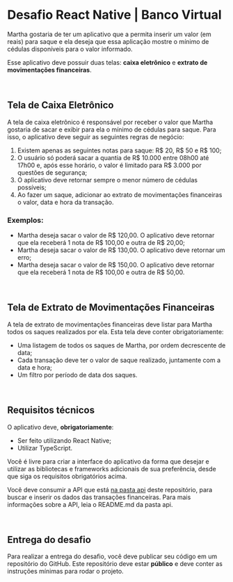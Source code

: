 # Desafio React Native | Banco Virtual

Martha gostaria de ter um aplicativo que a permita inserir um valor (em reais) para saque e ela deseja que essa aplicação mostre o mínimo de cédulas disponíveis para o valor informado.

Esse aplicativo deve possuir duas telas: __caixa eletrônico__ e __extrato de movimentações financeiras__.

<p>&nbsp;</p>

## Tela de Caixa Eletrônico

A tela de caixa eletrônico é responsável por receber o valor que Martha gostaria de sacar e exibir para ela o mínimo de cédulas para saque. Para isso, o aplicativo deve seguir as seguintes regras de negócio:

1. Existem apenas as seguintes notas para saque: R$ 20, R$ 50 e R$ 100;
2. O usuário só poderá sacar a quantia de R$ 10.000 entre 08h00 até 17h00 e, após esse horário, o valor é limitado para R$ 3.000 por questões de segurança;
3. O aplicativo deve retornar sempre o menor número de cédulas possíveis;
4. Ao fazer um saque, adicionar ao extrato de movimentações financeiras o valor, data e hora da transação.

### Exemplos:
- Martha deseja sacar o valor de R$ 120,00. O aplicativo deve retornar que ela receberá 1 nota de R$ 100,00 e outra de R$ 20,00;
- Martha deseja sacar o valor de R$ 130,00. O aplicativo deve retornar um erro;
- Martha deseja sacar o valor de R$ 150,00. O aplicativo deve retornar que ela receberá 1 nota de R$ 100,00 e outra de R$ 50,00.

<p>&nbsp;</p>

## Tela de Extrato de Movimentações Financeiras

A tela de extrato de movimentações financeiras deve listar para Martha todos os saques realizados por ela. Esta tela deve conter obrigatoriamente:

- Uma listagem de todos os saques de Martha, por ordem decrescente de data;
- Cada transação deve ter o valor de saque realizado, juntamente com a data e hora;
- Um filtro por período de data dos saques.

<p>&nbsp;</p>

## Requisitos técnicos

O aplicativo deve, __obrigatoriamente__:
- Ser feito utilizando React Native;
- Utilizar TypeScript.

Você é livre para criar a interface do aplicativo da forma que desejar e utilizar as bibliotecas e frameworks adicionais de sua preferência, desde que siga os requisitos obrigatórios acima.

Você deve consumir a API que está [na pasta api](https://github.com/eduzz/desafio-react-native/tree/master/api) deste repositório, para buscar e inserir os dados das transações financeiras. Para mais informações sobre a API, leia o README.md da pasta api.

<p>&nbsp;</p>

## Entrega do desafio

Para realizar a entrega do desafio, você deve publicar seu código em um repositório do GitHub. Este repositório deve estar __público__ e deve conter as instruções mínimas para rodar o projeto.

